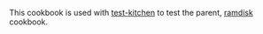 This cookbook is used with [test-kitchen](http://kitchen.ci/) to test the parent, [ramdisk](https://supermarket.getchef.com/cookbooks/ramdisk) cookbook.
